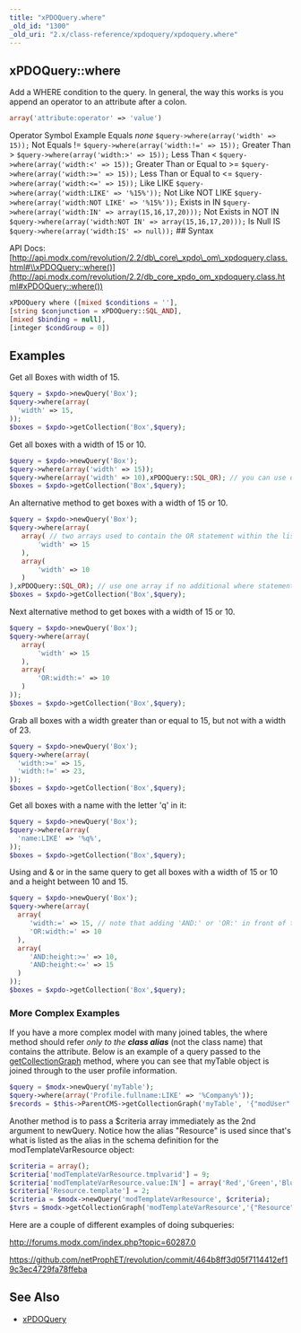 ```yaml
---
title: "xPDOQuery.where"
_old_id: "1300"
_old_uri: "2.x/class-reference/xpdoquery/xpdoquery.where"
---
```


##  xPDOQuery::where 

 Add a WHERE condition to the query. In general, the way this works is you append an operator to an attribute after a colon.

 ``` php 
array('attribute:operator' => 'value')

```

 Operator   Symbol   Example   Equals   _none_  `$query->where(array('width' => 15));`   Not Equals   !=  `$query->where(array('width:!=' => 15));`   Greater Than   >  `$query->where(array('width:>' => 15));`   Less Than   <  `$query->where(array('width:<' => 15));`   Greater Than or Equal to   >=  `$query->where(array('width:>=' => 15));`   Less Than or Equal to   <=  `$query->where(array('width:<=' => 15));`   Like   LIKE  `$query->where(array('width:LIKE' => '%15%'));`   Not Like   NOT LIKE  `$query->where(array('width:NOT LIKE' => '%15%'));`   Exists in   IN  `$query->where(array('width:IN' => array(15,16,17,20)));`   Not Exists in   NOT IN  `$query->where(array('width:NOT IN' => array(15,16,17,20)));`   Is Null   IS  `$query->where(array('width:IS' => null));` ##  Syntax 

 API Docs: [http://api.modx.com/revolution/2.2/db\_core\_xpdo\_om\_xpdoquery.class.html#\\xPDOQuery::where()](http://api.modx.com/revolution/2.2/db_core_xpdo_om_xpdoquery.class.html#xPDOQuery::where())

 ``` php 
xPDOQuery where ([mixed $conditions = ''],
 [string $conjunction = xPDOQuery::SQL_AND],
 [mixed $binding = null],
 [integer $condGroup = 0])

```

##  Examples 

 Get all Boxes with width of 15.

 ``` php 
$query = $xpdo->newQuery('Box');
$query->where(array(
   'width' => 15,
));
$boxes = $xpdo->getCollection('Box',$query);

```

 Get all boxes with a width of 15 or 10.

 ``` php 
$query = $xpdo->newQuery('Box');
$query->where(array('width' => 15));
$query->where(array('width' => 10),xPDOQuery::SQL_OR); // you can use orCondition here as well
$boxes = $xpdo->getCollection('Box',$query);

```

 An alternative method to get boxes with a width of 15 or 10.

 ``` php 
$query = $xpdo->newQuery('Box');
$query->where(array(
	array( // two arrays used to contain the OR statement within the listed conditions
   		'width' => 15
	),
	array(
		'width' => 10
	)
),xPDOQuery::SQL_OR); // use one array if no additional where statements are used.
$boxes = $xpdo->getCollection('Box',$query);

```

 Next alternative method to get boxes with a width of 15 or 10.

 ``` php 
$query = $xpdo->newQuery('Box');
$query->where(array(
	array(
   		'width' => 15
	),
	array(
		'OR:width:=' => 10
	)
));
$boxes = $xpdo->getCollection('Box',$query);

```

 Grab all boxes with a width greater than or equal to 15, but not with a width of 23.

 ``` php 
$query = $xpdo->newQuery('Box');
$query->where(array(
   'width:>=' => 15,
   'width:!=' => 23,
));
$boxes = $xpdo->getCollection('Box',$query);

```

 Get all boxes with a name with the letter 'q' in it:

 ``` php 
$query = $xpdo->newQuery('Box');
$query->where(array(
   'name:LIKE' => '%q%',
));
$boxes = $xpdo->getCollection('Box',$query);

```

 Using and & or in the same query to get all boxes with a width of 15 or 10 and a height between 10 and 15.

 ``` php 
$query = $xpdo->newQuery('Box');
$query->where(array(
   array(
      'width:=' => 15, // note that adding 'AND:' or 'OR:' in front of the attribute, an operator must be used ':='
      'OR:width:=' => 10
   ),
   array(
      'AND:height:>=' => 10,
      'AND:height:<=' => 15
   )
));
$boxes = $xpdo->getCollection('Box',$query);

```

###  More Complex Examples 

 If you have a more complex model with many joined tables, the where method should refer _only to the_ **_class alias_** (not the class name) that contains the attribute. Below is an example of a query passed to the [getCollectionGraph](/xpdo/2.x/getting-started/using-your-xpdo-model/retrieving-objects/getcollectiongraph "getCollectionGraph") method, where you can see that myTable object is joined through to the user profile information.

 ``` php 
$query = $modx->newQuery('myTable');
$query->where(array('Profile.fullname:LIKE' => '%Company%'));
$records = $this->ParentCMS->getCollectionGraph('myTable', '{"modUser": {"Profile":{} } }',$query);

```

 Another method is to pass a $criteria array immediately as the 2nd argument to newQuery. Notice how the alias "Resource" is used since that's what is listed as the alias in the schema definition for the modTemplateVarResource object:

 ``` php 
$criteria = array();
$criteria['modTemplateVarResource.tmplvarid'] = 9;
$criteria['modTemplateVarResource.value:IN'] = array('Red','Green','Blue');
$criteria['Resource.template'] = 2;
$criteria = $modx->newQuery('modTemplateVarResource', $criteria);
$tvrs = $modx->getCollectionGraph('modTemplateVarResource','{"Resource":{}}', $criteria);

```

 Here are a couple of different examples of doing subqueries:

 <http://forums.modx.com/index.php?topic=60287.0>

 <https://github.com/netProphET/revolution/commit/464b8ff3d05f7114412ef19c3ec4729fa78ffeba>

##  See Also 

- [xPDOQuery](/xpdo/2.x/class-reference/xpdoquery "xPDOQuery")